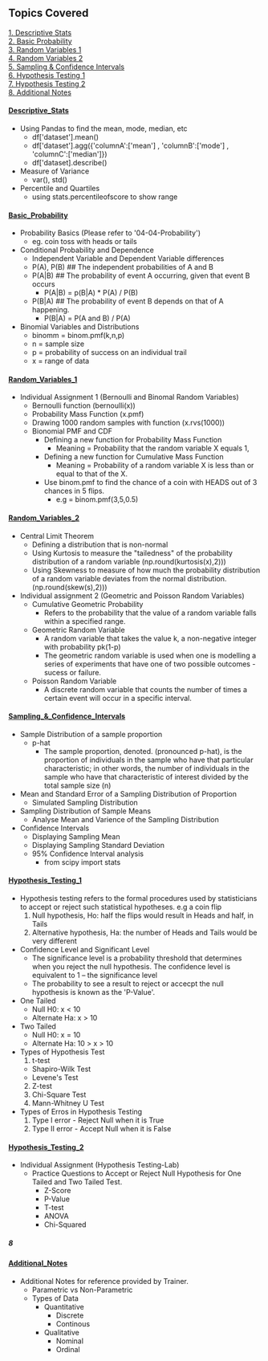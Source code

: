 <!-- Revision Section Starts -->
## Topics Covered


<!-- Add link to the sections -->
[1. Descriptive Stats](#Descriptive_Stats) <br>
[2. Basic Probability](#Basic_Probability) <br>
[3. Random Variables 1](#Random_Variables_1) <br> 
[4. Random Variables 2](#Random_Variables_2) <br> 
[5. Sampling & Confidence Intervals](#Sampling_&_Confidence_Intervals) <br> 
[6. Hypothesis Testing 1](#Hypothesis_Testing_1) <br> 
[7. Hypothesis Testing 2](#Hypothesis_Testing_2) <br> 
[8. Additional Notes](#Additional_Notes) <br> 
<!-- ABOUT Section Ends -->


#### [Descriptive_Stats](https://github.com/mommafish/BCG_Rise/tree/main/Statistics_Library/Intro_to_Statistical_Analysis/1115_Descriptive_Stats)
* Using Pandas to find the mean, mode, median, etc
  * df['dataset'].mean()
  * df['dataset'].agg({'columnA':['mean'] , 'columnB':['mode'] , 'columnC':['median']}) 
  * df['dataset].describe()
* Measure of Variance
  * var(), std()
* Percentile and Quartiles
  * using stats.percentileofscore to show range


#### [Basic_Probability](https://github.com/mommafish/BCG_Rise/tree/main/Statistics_Library/Intro_to_Statistical_Analysis/1116_Basic_Probability)
* Probability Basics (Please refer to '04-04-Probability')
  * eg. coin toss with heads or tails 
* Conditional Probability and Dependence
  * Independent Variable and Dependent Variable differences
  * P(A), P(B) ## The independent probabilities of A and B
  * P(A|B) ## The probability of event A occurring, given that event B occurs
    * P(A|B) =   p(B|A) * P(A) / P(B) 
  * P(B|A) ## The probability of event B depends on that of A happening.
    * P(B|A) = P(A and B) / P(A)
* Binomial Variables and Distributions
  * binomm = binom.pmf(k,n,p)
  * n = sample size
  * p = probability of success on an individual trail
  * x = range of data


#### [Random_Variables_1](https://github.com/mommafish/BCG_Rise/tree/main/Statistics_Library/Intro_to_Statistical_Analysis/1117_Random_Variables_1)
* Individual Assignment 1 (Bernoulli and Binomal Random Variables)
  * Bernoulli function (bernoulli(x))
  * Probability Mass Function (x.pmf)
  * Drawing 1000 random samples with function (x.rvs(1000))
  * Bionomial PMF and CDF
    * Defining a new function for Probability Mass Function
      * Meaning = Probability that the random variable X equals 1,
    * Defining a new function for Cumulative Mass Function
      * Meaning = Probability of a random variable X is less than or equal to that of the X.
    * Use binom.pmf to find the chance of a coin with HEADS out of 3 chances in 5 flips.
      * e.g = binom.pmf(3,5,0.5)


#### [Random_Variables_2](https://github.com/mommafish/BCG_Rise/tree/main/Statistics_Library/Intro_to_Statistical_Analysis/1118_Random_Variables_2)
* Central Limit Theorem
  * Defining a distribution that is non-normal
  * Using Kurtosis to measure the "tailedness" of the probability distribution of a random variable (np.round(kurtosis(x),2)))
  * Using Skewness to measure of how much the probability distribution of a random variable deviates from the normal distribution. (np.round(skew(s),2)))
* Individual assignment 2 (Geometric and Poisson Random Variables)
  * Cumulative Geometric Probability
    * Refers to the probability that the value of a random variable falls within a specified range.
  * Geometric Random Variable
    * A random variable that takes the value k, a non-negative integer with probability pk(1-p)
    * The geometric random variable is used when one is modelling a series of experiments that have one of two possible outcomes - sucess or failure. 
  * Poisson Random Variable
    * A discrete random variable that counts the number of times a certain event will occur in a specific interval.


#### [Sampling_&_Confidence_Intervals](https://github.com/mommafish/BCG_Rise/tree/main/Statistics_Library/Intro_to_Statistical_Analysis/1122_Sampling_Confidence_Intervals)
* Sample Distribution of a sample proportion
  * p-hat
    * The sample proportion, denoted. (pronounced p-hat), is the proportion of individuals in the sample who have that particular characteristic; in other words, the number of individuals in the sample who have that characteristic of interest divided by the total sample size (n)
* Mean and Standard Error of a Sampling Distribution of Proportion
  * Simulated Sampling Distribution
* Sampling Distribution of Sample Means
  * Analyse Mean and Varience of the Sampling Distribution
* Confidence Intervals
  * Displaying Sampling Mean
  * Displaying Sampling Standard Deviation
  * 95% Confidence Interval analysis
    * from scipy import stats


#### [Hypothesis_Testing_1](https://github.com/mommafish/BCG_Rise/tree/main/Statistics_Library/Intro_to_Statistical_Analysis/1123_Hypothesis_Testing_1)
* Hypothesis testing refers to the formal procedures used by statisticians to accept or reject such statistical hypotheses. e.g a coin flip
  1. Null hypothesis, Ho: half the flips would result in Heads and half, in Tails
  2. Alternative hypothesis, Ha: the number of Heads and Tails would be very different
* Confidence Level and Significant Level
  * The significance level is a probability threshold that determines when you reject the null hypothesis. The confidence level is equivalent to 1 – the significance level
  * The probability to see a result to reject or accecpt the null hypothesis is known as the 'P-Value'.
* One Tailed
  * Null H0: x < 10
  * Alternate Ha: x > 10
* Two Tailed
  * Null H0: x = 10
  * Alternate Ha: 10 > x > 10
* Types of Hypothesis Test
  1. t-test <br>
    * Shapiro-Wilk Test
    * Levene's Test
  2. Z-test
  3. Chi-Square Test
  4. Mann-Whitney U Test
* Types of Erros in Hypothesis Testing
  1. Type I error - Reject Null when it is True 
  2. Type II error - Accept Null when it is False


#### [Hypothesis_Testing_2](https://github.com/mommafish/BCG_Rise/tree/main/Statistics_Library/Intro_to_Statistical_Analysis/1124_Hypothesis_Testing_2)
* Individual Assignment (Hypothesis Testing-Lab)
  * Practice Questions to Accept or Reject Null Hypothesis for One Tailed and Two Tailed Test.
    * Z-Score
    * P-Value
    * T-test
    * ANOVA
    * Chi-Squared

##### 8
#### [Additional_Notes](https://github.com/mommafish/BCG_Rise/tree/main/Statistics_Library/Intro_to_Statistical_Analysis/1125_Additional_Notes)
* Additional Notes for reference provided by Trainer.
  * Parametric vs Non-Parametric
  * Types of Data
    * Quantitative
      * Discrete
      * Continous
    * Qualitative
      * Nominal
      * Ordinal


<!-- Revision Section Ends -->